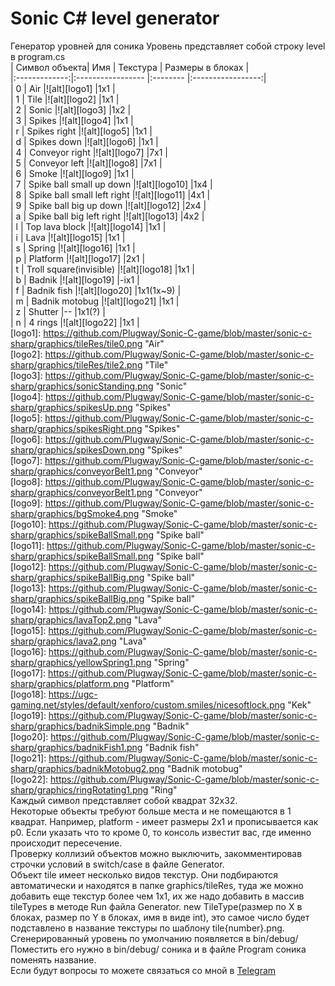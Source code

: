 # Sonic C# level generator
Генератор уровней для соника
Уровень представляет собой строку level в program.cs  
| Символ объекта| Имя                           | Текстура      | Размеры в блоках  |  
|:-------------:|:-----------------             |:--------      |:-----------------:|  
| 0             | Air                           |![alt][logo1]  |1x1                |  
| 1             | Tile                          |![alt][logo2]  |1x1                |  
| 2             | Sonic                         |![alt][logo3]  |1x2                |  
| 3             | Spikes                        |![alt][logo4]  |1x1                |  
| r             | Spikes right                  |![alt][logo5]  |1x1                |  
| d             | Spikes down                   |![alt][logo6]  |1x1                |  
| 4             | Conveyor right                |![alt][logo7]  |7x1                |  
| 5             | Conveyor left                 |![alt][logo8]  |7x1                |  
| 6             | Smoke                         |![alt][logo9]  |1x1                |  
| 7             | Spike ball small up down      |![alt][logo10] |1x4                |  
| 8             | Spike ball small left right   |![alt][logo11] |4x1                |  
| 9             | Spike ball big up down        |![alt][logo12] |2x4                |  
| a             | Spike ball big left right     |![alt][logo13] |4x2                |  
| l             | Top lava block                |![alt][logo14] |1x1                |  
| i             | Lava                          |![alt][logo15] |1x1                |  
| s             | Spring                        |![alt][logo16] |1x1                |  
| p             | Platform                      |![alt][logo17] |2x1                |  
| t             | Troll square(invisible)       |![alt][logo18] |1x1                |  
| b             | Badnik                        |![alt][logo19] |-ix1               |  
| f             | Badnik fish                   |![alt][logo20] |1x1(1x~9)          |  
| m             | Badnik motobug                |![alt][logo21] |1x1                |  
| z             | Shutter                       |--             |1x1(?)             |  
| n             | 4 rings                       |![alt][logo22] |1x1                |  
    [logo1]: https://github.com/Plugway/Sonic-C-game/blob/master/sonic-c-sharp/graphics/tileRes/tile0.png "Air"  
    [logo2]: https://github.com/Plugway/Sonic-C-game/blob/master/sonic-c-sharp/graphics/tileRes/tile2.png "Tile"  
    [logo3]: https://github.com/Plugway/Sonic-C-game/blob/master/sonic-c-sharp/graphics/sonicStanding.png "Sonic"  
    [logo4]: https://github.com/Plugway/Sonic-C-game/blob/master/sonic-c-sharp/graphics/spikesUp.png "Spikes"  
    [logo5]: https://github.com/Plugway/Sonic-C-game/blob/master/sonic-c-sharp/graphics/spikesRight.png "Spikes"  
    [logo6]: https://github.com/Plugway/Sonic-C-game/blob/master/sonic-c-sharp/graphics/spikesDown.png "Spikes"  
    [logo7]: https://github.com/Plugway/Sonic-C-game/blob/master/sonic-c-sharp/graphics/conveyorBelt1.png "Conveyor"  
    [logo8]: https://github.com/Plugway/Sonic-C-game/blob/master/sonic-c-sharp/graphics/conveyorBelt1.png "Conveyor"  
    [logo9]: https://github.com/Plugway/Sonic-C-game/blob/master/sonic-c-sharp/graphics/bgSmoke4.png "Smoke"  
    [logo10]: https://github.com/Plugway/Sonic-C-game/blob/master/sonic-c-sharp/graphics/spikeBallSmall.png "Spike ball"  
    [logo11]: https://github.com/Plugway/Sonic-C-game/blob/master/sonic-c-sharp/graphics/spikeBallSmall.png "Spike ball"  
    [logo12]: https://github.com/Plugway/Sonic-C-game/blob/master/sonic-c-sharp/graphics/spikeBallBig.png "Spike ball"  
    [logo13]: https://github.com/Plugway/Sonic-C-game/blob/master/sonic-c-sharp/graphics/spikeBallBig.png "Spike ball"  
    [logo14]: https://github.com/Plugway/Sonic-C-game/blob/master/sonic-c-sharp/graphics/lavaTop2.png "Lava"  
    [logo15]: https://github.com/Plugway/Sonic-C-game/blob/master/sonic-c-sharp/graphics/lava2.png "Lava"  
    [logo16]: https://github.com/Plugway/Sonic-C-game/blob/master/sonic-c-sharp/graphics/yellowSpring1.png "Spring"  
    [logo17]: https://github.com/Plugway/Sonic-C-game/blob/master/sonic-c-sharp/graphics/platform.png "Platform"  
    [logo18]: https://ugc-gaming.net/styles/default/xenforo/custom.smiles/nicesoftlock.png "Kek"  
    [logo19]: https://github.com/Plugway/Sonic-C-game/blob/master/sonic-c-sharp/graphics/badnikSimple.png "Badnik"  
    [logo20]: https://github.com/Plugway/Sonic-C-game/blob/master/sonic-c-sharp/graphics/badnikFish1.png "Badnik fish"  
    [logo21]: https://github.com/Plugway/Sonic-C-game/blob/master/sonic-c-sharp/graphics/badnikMotobug2.png "Badnik motobug"  
    [logo22]: https://github.com/Plugway/Sonic-C-game/blob/master/sonic-c-sharp/graphics/ringRotating1.png "Ring"  
Каждый символ представляет собой квадрат 32х32.  
Некоторые объекты требуют больше места и не помещаются в 1 квадрат. Например, platform - имеет размеры 2х1 и прописывается как p0. Если указать что то кроме 0, то консоль известит вас, где именно происходит пересечение.  
Проверку коллизий объектов можно выключить, закомментировав строчки условий в switch/case в файле Generator.  
Объект tile имеет несколько видов текстур. Они подбираются автоматически и находятся в папке graphics/tileRes, туда же можно добавить еще текстур более чем 1х1, их же надо добавить в массив tileTypes в методе Run файла Generator. new TileType(размер по Х в блоках, размер по Y в блоках, имя в виде int), это самое число будет подставлено в название текстуры по шаблону tile{number}.png.  
Сгенерированный уровень по умолчанию появляется в bin/debug/  
Поместить его нужно в bin/debug/ соника и в файле Program соника поменять название.  
Если будут вопросы то можете связаться со мной в [Telegram](https://t.me/Plugway "Plugway")  

